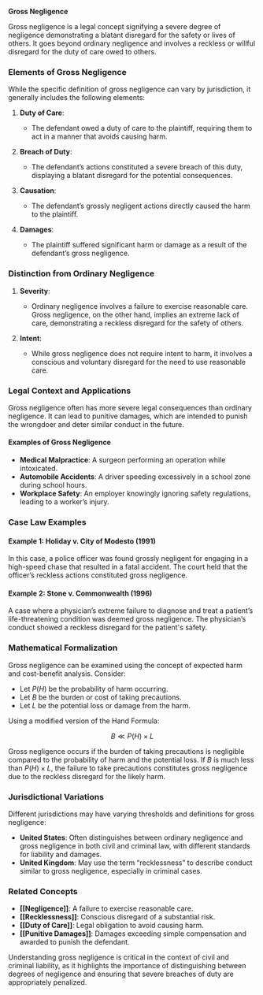 **Gross Negligence**

Gross negligence is a legal concept signifying a severe degree of negligence demonstrating a blatant disregard for the safety or lives of others. It goes beyond ordinary negligence and involves a reckless or willful disregard for the duty of care owed to others.

### Elements of Gross Negligence

While the specific definition of gross negligence can vary by jurisdiction, it generally includes the following elements:

1. **Duty of Care**:
   - The defendant owed a duty of care to the plaintiff, requiring them to act in a manner that avoids causing harm.

2. **Breach of Duty**:
   - The defendant’s actions constituted a severe breach of this duty, displaying a blatant disregard for the potential consequences.

3. **Causation**:
   - The defendant’s grossly negligent actions directly caused the harm to the plaintiff.

4. **Damages**:
   - The plaintiff suffered significant harm or damage as a result of the defendant’s gross negligence.

### Distinction from Ordinary Negligence

1. **Severity**:
   - Ordinary negligence involves a failure to exercise reasonable care. Gross negligence, on the other hand, implies an extreme lack of care, demonstrating a reckless disregard for the safety of others.

2. **Intent**:
   - While gross negligence does not require intent to harm, it involves a conscious and voluntary disregard for the need to use reasonable care.

### Legal Context and Applications

Gross negligence often has more severe legal consequences than ordinary negligence. It can lead to punitive damages, which are intended to punish the wrongdoer and deter similar conduct in the future.

#### Examples of Gross Negligence

- **Medical Malpractice**: A surgeon performing an operation while intoxicated.
- **Automobile Accidents**: A driver speeding excessively in a school zone during school hours.
- **Workplace Safety**: An employer knowingly ignoring safety regulations, leading to a worker’s injury.

### Case Law Examples

#### Example 1: **Holiday v. City of Modesto (1991)**

In this case, a police officer was found grossly negligent for engaging in a high-speed chase that resulted in a fatal accident. The court held that the officer’s reckless actions constituted gross negligence.

#### Example 2: **Stone v. Commonwealth (1996)**

A case where a physician’s extreme failure to diagnose and treat a patient’s life-threatening condition was deemed gross negligence. The physician’s conduct showed a reckless disregard for the patient's safety.

### Mathematical Formalization

Gross negligence can be examined using the concept of expected harm and cost-benefit analysis. Consider:

- Let $P(H)$ be the probability of harm occurring.
- Let $B$ be the burden or cost of taking precautions.
- Let $L$ be the potential loss or damage from the harm.

Using a modified version of the Hand Formula:

$$
B \ll P(H) \times L
$$

Gross negligence occurs if the burden of taking precautions is negligible compared to the probability of harm and the potential loss. If $B$ is much less than $P(H) \times L$, the failure to take precautions constitutes gross negligence due to the reckless disregard for the likely harm.

### Jurisdictional Variations

Different jurisdictions may have varying thresholds and definitions for gross negligence:

- **United States**: Often distinguishes between ordinary negligence and gross negligence in both civil and criminal law, with different standards for liability and damages.
- **United Kingdom**: May use the term “recklessness” to describe conduct similar to gross negligence, especially in criminal cases.

### Related Concepts

- **[[Negligence]]**: A failure to exercise reasonable care.
- **[[Recklessness]]**: Conscious disregard of a substantial risk.
- **[[Duty of Care]]**: Legal obligation to avoid causing harm.
- **[[Punitive Damages]]**: Damages exceeding simple compensation and awarded to punish the defendant.

Understanding gross negligence is critical in the context of civil and criminal liability, as it highlights the importance of distinguishing between degrees of negligence and ensuring that severe breaches of duty are appropriately penalized.
